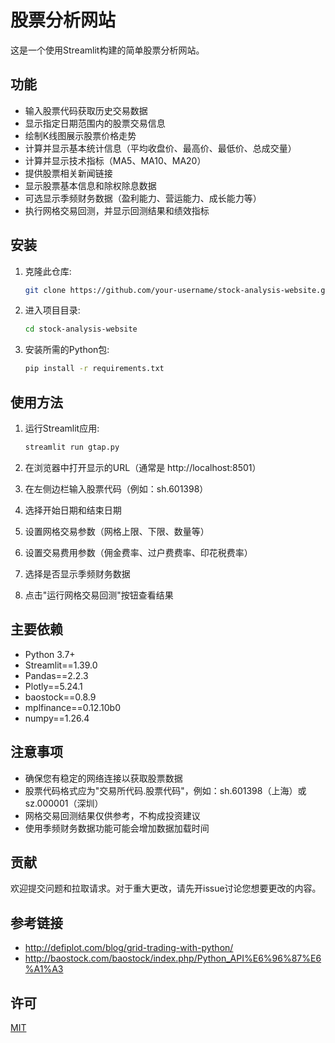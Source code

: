 # 股票分析网站

这是一个使用Streamlit构建的简单股票分析网站。

## 功能

- 输入股票代码获取历史交易数据
- 显示指定日期范围内的股票交易信息
- 绘制K线图展示股票价格走势
- 计算并显示基本统计信息（平均收盘价、最高价、最低价、总成交量）
- 计算并显示技术指标（MA5、MA10、MA20）
- 提供股票相关新闻链接
- 显示股票基本信息和除权除息数据
- 可选显示季频财务数据（盈利能力、营运能力、成长能力等）
- 执行网格交易回测，并显示回测结果和绩效指标

## 安装

1. 克隆此仓库:
   ```bash
   git clone https://github.com/your-username/stock-analysis-website.git
   ```

2. 进入项目目录:
   ```bash
   cd stock-analysis-website
   ```

3. 安装所需的Python包:
   ```bash
   pip install -r requirements.txt
   ```

## 使用方法

1. 运行Streamlit应用:
   ```bash
   streamlit run gtap.py
   ```

2. 在浏览器中打开显示的URL（通常是 http://localhost:8501）

3. 在左侧边栏输入股票代码（例如：sh.601398）

4. 选择开始日期和结束日期

5. 设置网格交易参数（网格上限、下限、数量等）

6. 设置交易费用参数（佣金费率、过户费费率、印花税费率）

7. 选择是否显示季频财务数据

8. 点击"运行网格交易回测"按钮查看结果

## 主要依赖

- Python 3.7+
- Streamlit==1.39.0
- Pandas==2.2.3
- Plotly==5.24.1
- baostock==0.8.9
- mplfinance==0.12.10b0
- numpy==1.26.4

## 注意事项

- 确保您有稳定的网络连接以获取股票数据
- 股票代码格式应为"交易所代码.股票代码"，例如：sh.601398（上海）或sz.000001（深圳）
- 网格交易回测结果仅供参考，不构成投资建议
- 使用季频财务数据功能可能会增加数据加载时间

## 贡献

欢迎提交问题和拉取请求。对于重大更改，请先开issue讨论您想要更改的内容。

## 参考链接

- http://defiplot.com/blog/grid-trading-with-python/
- http://baostock.com/baostock/index.php/Python_API%E6%96%87%E6%A1%A3

## 许可

[MIT](https://choosealicense.com/licenses/mit/)
